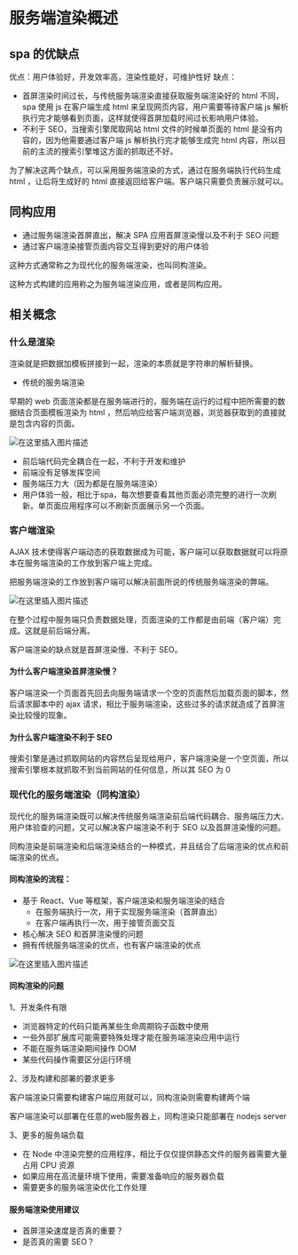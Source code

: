 # 服务端渲染概述

## spa 的优缺点

优点：用户体验好，开发效率高，渲染性能好，可维护性好
缺点：
  - 首屏渲染时间过长，与传统服务端渲染直接获取服务端渲染好的 html 不同，spa 使用 js 在客户端生成 html 来呈现网页内容，用户需要等待客户端 js 解析执行完才能够看到页面，这样就使得首屏加载时间过长影响用户体验。
  - 不利于 SEO，当搜索引擎爬取网站 html 文件的时候单页面的 html 是没有内容的，因为他需要通过客户端 js 解析执行完才能够生成完 html 内容，所以目前的主流的搜索引擎堆这方面的抓取还不好。

为了解决这两个缺点，可以采用服务端渲染的方式，通过在服务端执行代码生成 html ，让后将生成好的 html 直接返回给客户端。客户端只需要负责展示就可以。

## 同构应用

- 通过服务端渲染首屏直出，解决 SPA 应用首屏渲染慢以及不利于 SEO 问题
- 通过客户端渲染接管页面内容交互得到更好的用户体验

这种方式通常称之为现代化的服务端渲染，也叫同构渲染。

这种方式构建的应用称之为服务端渲染应用，或者是同构应用。

## 相关概念

### 什么是渲染

渲染就是把数据加模板拼接到一起，渲染的本质就是字符串的解析替换。

- 传统的服务端渲染

早期的 web 页面渲染都是在服务端进行的，服务端在运行的过程中把所需要的数据结合页面模板渲染为 html ，然后响应给客户端浏览器，浏览器获取到的直接就是包含内容的页面。

![在这里插入图片描述](https://img-blog.csdnimg.cn/20201006165025719.png?x-oss-process=image/watermark,type_ZmFuZ3poZW5naGVpdGk,shadow_10,text_aHR0cHM6Ly9ibG9nLmNzZG4ubmV0L2Zhbmd4dWFuMTUwOQ==,size_1,color_FFFFFF,t_70#pic_center)

  - 前后端代码完全耦合在一起，不利于开发和维护
  - 前端没有足够发挥空间
  - 服务端压力大（因为都是在服务端渲染）
  - 用户体验一般，相比于spa，每次想要查看其他页面必须完整的进行一次刷新。单页面应用程序可以不刷新页面展示另一个页面。

### 客户端渲染

AJAX 技术使得客户端动态的获取数据成为可能，客户端可以获取数据就可以将原本在服务端渲染的工作放到客户端上完成。

把服务端渲染的工作放到客户端可以解决前面所说的传统服务端渲染的弊端。

![在这里插入图片描述](https://img-blog.csdnimg.cn/20201020105610821.png?x-oss-process=image/watermark,type_ZmFuZ3poZW5naGVpdGk,shadow_10,text_aHR0cHM6Ly9ibG9nLmNzZG4ubmV0L2Zhbmd4dWFuMTUwOQ==,size_1,color_FFFFFF,t_70#pic_center)

在整个过程中服务端只负责数据处理，页面渲染的工作都是由前端（客户端）完成。这就是前后端分离。

客户端渲染的缺点就是首屏渲染慢、不利于 SEO。

#### 为什么客户端渲染首屏渲染慢？

客户端渲染一个页面首先回去向服务端请求一个空的页面然后加载页面的脚本，然后请求脚本中的 ajax 请求，相比于服务端渲染，这些过多的请求就造成了首屏渲染比较慢的现象。

#### 为什么客户端渲染不利于 SEO

搜索引擎是通过抓取网站的内容然后呈现给用户，客户端渲染是一个空页面，所以搜索引擎根本就抓取不到当前网站的任何信息，所以其 SEO 为 0

### 现代化的服务端渲染（同构渲染）

现代化的服务端渲染既可以解决传统服务端渲染前后端代码耦合、服务端压力大、用户体验查的问题，又可以解决客户端渲染不利于 SEO 以及首屏渲染慢的问题。

同构渲染是前端渲染和后端渲染结合的一种模式，并且结合了后端渲染的优点和前端渲染的优点。

#### 同构渲染的流程：

- 基于 React、Vue 等框架，客户端渲染和服务端渲染的结合
  - 在服务端执行一次，用于实现服务端渲染（首屏直出）
  - 在客户端再执行一次，用于接管页面交互
- 核心解决 SEO 和首屏渲染慢的问题
- 拥有传统服务端渲染的优点，也有客户端渲染的优点

![在这里插入图片描述](https://img-blog.csdnimg.cn/20201020114325486.png?x-oss-process=image/watermark,type_ZmFuZ3poZW5naGVpdGk,shadow_10,text_aHR0cHM6Ly9ibG9nLmNzZG4ubmV0L2Zhbmd4dWFuMTUwOQ==,size_1,color_FFFFFF,t_70#pic_center)

#### 同构渲染的问题

1、开发条件有限

- 浏览器特定的代码只能再某些生命周期钩子函数中使用
- 一些外部扩展库可能需要特殊处理才能在服务端渲染应用中运行
- 不能在服务端渲染期间操作 DOM
- 某些代码操作需要区分运行环境

2、涉及构建和部署的要求更多

客户端渲染只需要构建客户端应用就可以，同构渲染则需要构建两个端

客户端渲染可以部署在任意的web服务器上，同构渲染只能部署在 nodejs server

3、更多的服务端负载

- 在 Node 中渲染完整的应用程序，相比于仅仅提供静态文件的服务器需要大量占用 CPU 资源
- 如果应用在高流量环境下使用，需要准备响应的服务器负载
- 需要更多的服务端渲染优化工作处理

#### 服务端渲染使用建议

- 首屏渲染速度是否真的重要？
- 是否真的需要 SEO？